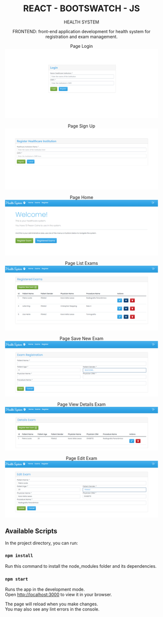 <h1 align="center">REACT - BOOTSWATCH - JS</h1>
<p align="center">
 HEALTH SYSTEM
</p>


<p align="center">
FRONTEND: front-end application development for health system for registration and exam management.
</p>

<p align="center">
<span>Page Login</span>
<img src="./src/images/login.png" alt="Page Login"/>
</p>

<p align="center">
<span>Page Sign Up</span>
<img src="./src/images/signup.png" alt="Page SignUp"/>
</p>

<p align="center">
<span>Page Home</span>
<img src="./src/images/home.png" alt="Page Home"/>
</p>

<p align="center">
<span>Page List Exams</span>
<img src="./src/images/registered-exams.png" alt="Page Registered Exams "/>
</p>

<p align="center">
<span>Page Save New Exam</span>
<img src="./src/images/exam-registration.png" alt="Page Exam Registration"/>
</p>

<p align="center">
<span>Page View Details Exam</span>
<img src="./src/images/details-exam.png" alt="Page Details Exam"/>
</p>

<p align="center">
<span>Page Edit Exam</span>
<img src="./src/images/update-exam.png" alt="Page Update Exam"/>
</p>


## Available Scripts

In the project directory, you can run:

### `npm install`

Run this command to install the node_modules folder and its dependencies.

### `npm start`

Runs the app in the development mode.\
Open [http://localhost:3000](http://localhost:3000) to view it in your browser.

The page will reload when you make changes.\
You may also see any lint errors in the console.

